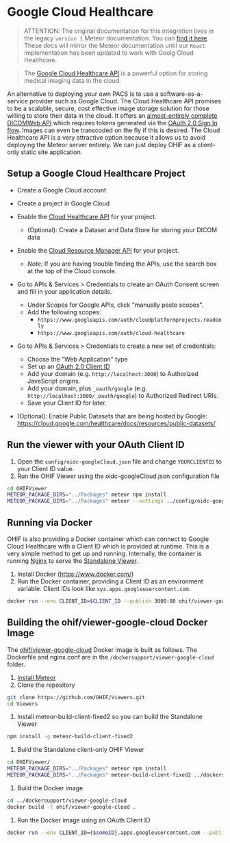 # Google Cloud Healthcare

> ATTENTION: The original documentation for this integration lives in the legacy
> `version 1` Meteor documentation. You can
> [find it here](/history/v1/connecting-to-image-archives/google-cloud-healthcare.html).
> These docs will mirror the Meteor documentation until our `React`
> implementation has been updated to work with Goolg Cloud Healthcare.

> The [Google Cloud Healthcare API](https://cloud.google.com/healthcare/) is a
> powerful option for storing medical imaging data in the cloud.

An alternative to deploying your own PACS is to use a software-as-a-service
provider such as Google Cloud. The Cloud Healthcare API promises to be a
scalable, secure, cost effective image storage solution for those willing to
store their data in the cloud. It offers an
[almost-entirely complete DICOMWeb API](https://cloud.google.com/healthcare/docs/dicom)
which requires tokens generated via the
[OAuth 2.0 Sign In flow](https://developers.google.com/identity/sign-in/web/sign-in).
Images can even be transcoded on the fly if this is desired. The Cloud
Healthcare API is a very attractive option because it allows us to avoid
deploying the Meteor server entirely. We can just deploy OHIF as a client-only
static site application.

## Setup a Google Cloud Healthcare Project

- Create a Google Cloud account
- Create a project in Google Cloud
- Enable the [Cloud Healthcare API](https://cloud.google.com/healthcare/) for
  your project.
  - (Optional): Create a Dataset and Data Store for storing your DICOM data
- Enable the
  [Cloud Resource Manager API](https://cloud.google.com/resource-manager/) for
  your project.
  - _Note:_ If you are having trouble finding the APIs, use the search box at
    the top of the Cloud console.
- Go to APIs & Services > Credentials to create an OAuth Consent screen and fill
  in your application details.
  - Under Scopes for Google APIs, click "manually paste scopes".
  - Add the following scopes:
    - `https://www.googleapis.com/auth/cloudplatformprojects.readonly`
    - `https://www.googleapis.com/auth/cloud-healthcare`
- Go to APIs & Services > Credentials to create a new set of credentials:

  - Choose the "Web Application" type
  - Set up an
    [OAuth 2.0 Client ID](https://support.google.com/cloud/answer/6158849?hl=en)
  - Add your domain (e.g. `http://localhost:3000`) to Authorized JavaScript
    origins.
  - Add your domain, plus `_oauth/google` (e.g.
    `http://localhost:3000/_oauth/google`) to Authorized Redirect URIs.
  - Save your Client ID for later.

- (Optional): Enable Public Datasets that are being hosted by Google:
  https://cloud.google.com/healthcare/docs/resources/public-datasets/

## Run the viewer with your OAuth Client ID

1. Open the `config/oidc-googleCloud.json` file and change `YOURCLIENTID` to
   your Client ID value.
1. Run the OHIF Viewer using the oidc-googleCloud.json configuration file

```bash
cd OHIFViewer
METEOR_PACKAGE_DIRS="../Packages" meteor npm install
METEOR_PACKAGE_DIRS="../Packages" meteor --settings ../config/oidc-googleCloud.json
```

## Running via Docker

OHIF is also providing a Docker container which can connect to Google Cloud
Healthcare with a Client ID which is provided at runtime. This is a very simple
method to get up and running. Internally, the container is running
[Nginx](https://nginx.org/) to serve the
[Standalone Viewer](../standalone-viewer/usage.md).

1. Install Docker (https://www.docker.com/)
1. Run the Docker container, providing a Client ID as an environment variable.
   Client IDs look like `xyz.apps.googleusercontent.com`.

```bash
docker run --env CLIENT_ID=$CLIENT_ID --publish 3000:80 ohif/viewer-google-cloud:latest
```

## Building the ohif/viewer-google-cloud Docker Image

The
[ohif/viewer-google-cloud](https://cloud.docker.com/u/ohif/repository/docker/ohif/viewer-google-cloud)
Docker image is built as follows. The Dockerfile and nginx.conf are in the
`/dockersupport/viewer-google-cloud` folder.

1. [Install Meteor](https://www.meteor.com/install)
1. Clone the repository

```bash
git clone https://github.com/OHIF/Viewers.git
cd Viewers
```

1. Install meteor-build-client-fixed2 so you can build the Standalone Viewer

```bash
npm install -g meteor-build-client-fixed2
```

1. Build the Standalone client-only OHIF Viewer

```bash
cd OHIFViewer/
METEOR_PACKAGE_DIRS="../Packages" meteor npm install
METEOR_PACKAGE_DIRS="../Packages" meteor-build-client-fixed2 ../dockersupport/viewer-google-cloud/build -s ../config/oidc.json
```

1. Build the Docker image

```bash
cd ../dockersupport/viewer-google-cloud
docker build -t ohif/viewer-google-cloud .
```

1. Run the Docker image using an OAuth Client ID

```bash
docker run --env CLIENT_ID={$someID}.apps.googleusercontent.com --publish 3000:80 ohif/viewer-google-cloud
```

